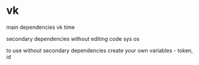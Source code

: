 # vk

main dependencies 
vk time 

secondary dependencies without editing code
sys os

to use without secondary dependencies create your own variables - token, id
